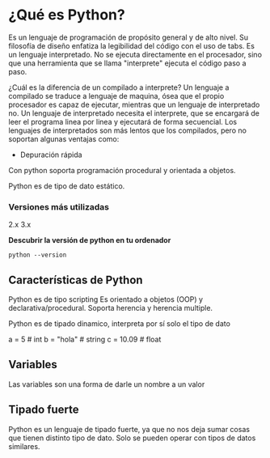 # ¿Qué es Python?

Es un lenguaje de programación de propósito general y de alto nivel. Su filosofía de diseño enfatiza la legibilidad del código con el uso de tabs.
Es un lenguaje interpretado. No se ejecuta directamente en el procesador, sino que una herramienta que se llama "interprete" ejecuta el código paso a paso.

¿Cuál es la diferencia de un compilado a interprete?
Un lenguaje a compilado se traduce a lenguaje de maquina, ósea que el propio procesador es capaz de ejecutar, mientras que un lenguaje de interpretado no. Un lenguaje de interpretado necesita el interprete, que se encargará de leer el programa linea por linea y ejecutará de forma secuencial.
Los lenguajes de interpretados son más lentos que los compilados, pero no soportan algunas ventajas como:
- Depuración rápida

Con python soporta programación procedural y orientada a objetos.

Python es de tipo de dato estático.


### Versiones más utilizadas

2.x
3.x

**Descubrir la versión de python en tu ordenador**
```
python --version
```

## Características de Python

Python es de tipo scripting
Es orientado a objetos (OOP) y declarativa/procedural.
Soporta herencia y herencia multiple.

Python es de tipado dinamico, interpreta por sí solo el tipo de dato

a = 5 # int
b = "hola" # string
c = 10.09 # float

## Variables

Las variables son una forma de darle un nombre a un valor

## Tipado fuerte

Python es un lenguaje de tipado fuerte, ya que no nos deja sumar cosas que tienen distinto tipo de dato. Solo se pueden operar con tipos de datos similares.




